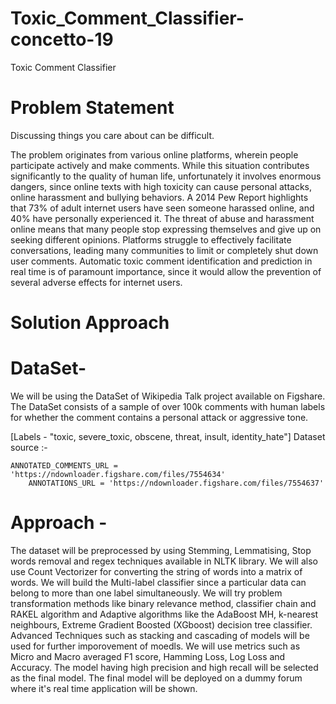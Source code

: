 # Toxic_Comment_Classifier-concetto-19

Toxic Comment Classifier

# Problem Statement
Discussing things you care about can be difficult.

The problem originates from various online platforms, wherein people participate actively and make comments. While this situation contributes significantly to the quality of human life, unfortunately it involves enormous dangers, since online texts with high toxicity
can cause personal attacks, online harassment and bullying
behaviors. A 2014 Pew Report highlights that 73% of adult internet users have seen someone harassed online, and 40% have personally experienced it. The threat of abuse and harassment online means that many people stop expressing themselves and give up on seeking different opinions.
Platforms struggle to effectively facilitate conversations, leading many communities to limit or completely shut down user comments.
      Automatic toxic comment identification and prediction in real time is of paramount importance, since it would allow
the prevention of several adverse effects for internet users.



# Solution Approach

# DataSet- 
  We will be using the DataSet of Wikipedia Talk project available on Figshare. The DataSet consists of a sample of over 100k    comments with human labels for whether the comment contains a personal attack or aggressive tone.

  [Labels - "toxic, severe_toxic, obscene, threat, insult, identity_hate"]
	Dataset source :- 
		
    ANNOTATED_COMMENTS_URL = 'https://ndownloader.figshare.com/files/7554634' 
		ANNOTATIONS_URL = 'https://ndownloader.figshare.com/files/7554637' 

# Approach -
 The dataset will be preprocessed by using Stemming, Lemmatising, Stop words removal and regex techniques available in NLTK library.
  We will also use Count Vectorizer for converting the string of words into a matrix of words.
	We will build the Multi-label classifier since a particular data can belong to more than one label simultaneously. We will try problem transformation methods like binary relevance method, classifier chain and RAKEL algorithm and Adaptive algorithms like the AdaBoost MH, k-nearest neighbours, Extreme Gradient Boosted (XGboost) decision tree classifier. Advanced Techniques such as stacking and cascading of models will be used for further imporovement of moedls.
  We will use metrics such as Micro and Macro averaged F1 score, Hamming Loss, Log Loss and Accuracy. 
	The model having high precision and high recall will be selected as the final model.
	The final model will be deployed on a dummy forum where it's real time application will be shown.


